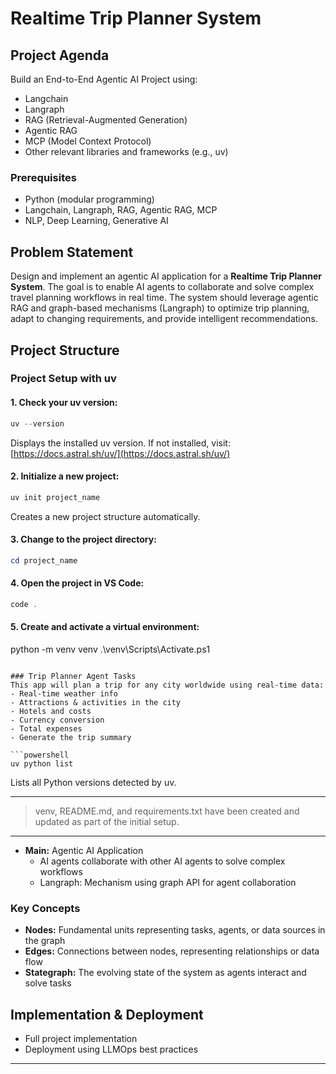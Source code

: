 # Realtime Trip Planner System

## Project Agenda
Build an End-to-End Agentic AI Project using:
- Langchain
- Langraph
- RAG (Retrieval-Augmented Generation)
- Agentic RAG
- MCP (Model Context Protocol)
- Other relevant libraries and frameworks (e.g., uv)

### Prerequisites
- Python (modular programming)
- Langchain, Langraph, RAG, Agentic RAG, MCP
- NLP, Deep Learning, Generative AI

## Problem Statement
Design and implement an agentic AI application for a **Realtime Trip Planner System**. The goal is to enable AI agents to collaborate and solve complex travel planning workflows in real time. The system should leverage agentic RAG and graph-based mechanisms (Langraph) to optimize trip planning, adapt to changing requirements, and provide intelligent recommendations.

## Project Structure

### Project Setup with uv

#### 1. Check your uv version:
```powershell
uv --version
```
Displays the installed uv version. If not installed, visit: [https://docs.astral.sh/uv/](https://docs.astral.sh/uv/)

#### 2. Initialize a new project:
```powershell
uv init project_name
```
Creates a new project structure automatically.

#### 3. Change to the project directory:
```powershell
cd project_name
```

#### 4. Open the project in VS Code:
```powershell
code .
```

#### 5. Create and activate a virtual environment:
python -m venv venv
.\venv\Scripts\Activate.ps1
```

### Trip Planner Agent Tasks
This app will plan a trip for any city worldwide using real-time data:
- Real-time weather info
- Attractions & activities in the city
- Hotels and costs
- Currency conversion
- Total expenses
- Generate the trip summary

```powershell
uv python list
```
Lists all Python versions detected by uv.

---

> venv, README.md, and requirements.txt have been created and updated as part of the initial setup.

---

- **Main:** Agentic AI Application
     - AI agents collaborate with other AI agents to solve complex workflows
     - Langraph: Mechanism using graph API for agent collaboration

### Key Concepts
- **Nodes:** Fundamental units representing tasks, agents, or data sources in the graph
- **Edges:** Connections between nodes, representing relationships or data flow
- **Stategraph:** The evolving state of the system as agents interact and solve tasks

## Implementation & Deployment
- Full project implementation
- Deployment using LLMOps best practices

---
